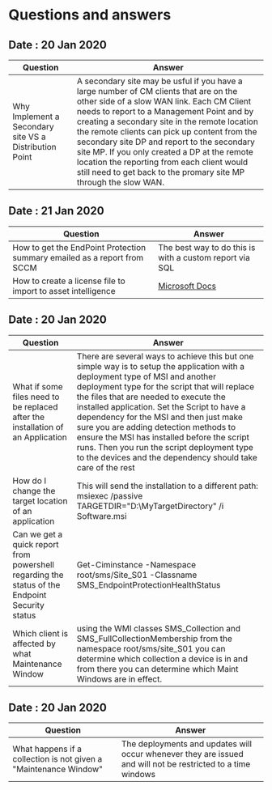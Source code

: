 # Questions and answers

## Date : 20 Jan 2020

Question  | Answer
---|---
Why Implement a Secondary site VS a Distribution Point | A secondary site may be usful if you have a large number of CM clients that are on the other side of a slow WAN link. Each CM Client needs to report to a Management Point and by creating a secondary site in the remote location the remote clients can pick up content from the secondary site DP and report to the secondary site MP. If you only created a DP at the remote location the reporting from each client would still need to get back to the promary site MP through the slow WAN. 

## Date : 21 Jan 2020

Question  | Answer
---|---
How to get the EndPoint Protection summary emailed as a report from SCCM | The best way to do this is with a custom report via SQL
How to create a license file to import to asset intelligence | [Microsoft Docs](https://docs.microsoft.com/en-us/configmgr/core/clients/manage/asset-intelligence/configuring-asset-intelligence) 

## Date : 20 Jan 2020

Question  | Answer
---|---
What if some files need to be replaced after the installation of an Application | There are several ways to achieve this but one simple way is to setup the application with a deployment type of MSI and another deployment type for the script that will replace the files that are needed to execute the installed application. Set the Script to have a dependency for the MSI and then just make sure you are adding detection methods to ensure the MSI has installed before the script runs. Then you run the script deployment type to the devices and the dependency should take care of the rest
How do I change the target location of an application | This will send the installation to a different path: msiexec /passive TARGETDIR="D:\MyTargetDirectory" /i Software.msi
Can we get a quick report from powershell regarding the status of the Endpoint Security status | Get-Ciminstance -Namespace root/sms/Site_S01 -Classname SMS_EndpointProtectionHealthStatus
Which client is affected by what Maintenance Window | using the WMI classes SMS_Collection and SMS_FullCollectionMembership from the namespace root/sms/site_S01 you can determine which collection a device is in and from there you can determine which Maint Windows are in effect. 
## Date : 20 Jan 2020

Question  | Answer
---|---
What happens if a collection is not given a "Maintenance Window" | The deployments and updates will occur whenever they are issued and will not be restricted to a time windows
